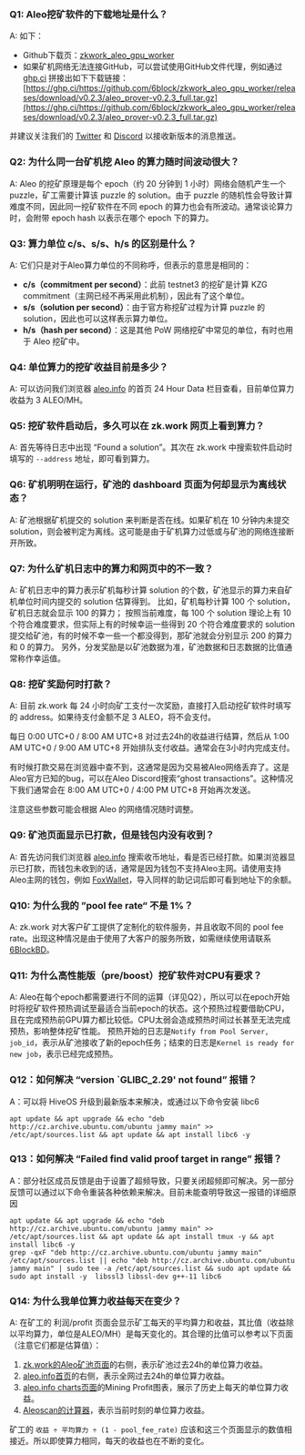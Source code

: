 ### Q1: Aleo挖矿软件的下载地址是什么？

A: 如下：
- Github下载页：[zkwork_aleo_gpu_worker](https://github.com/6block/zkwork_aleo_gpu_worker/releases)
- 如果矿机网络无法连接GitHub，可以尝试使用GitHub文件代理，例如通过 [ghp.ci](https://ghp.ci/) 拼接出如下下载链接：[https://ghp.ci/https://github.com/6block/zkwork_aleo_gpu_worker/releases/download/v0.2.3/aleo_prover-v0.2.3_full.tar.gz](https://ghp.ci/https://github.com/6block/zkwork_aleo_gpu_worker/releases/download/v0.2.3/aleo_prover-v0.2.3_full.tar.gz)

并建议关注我们的 [Twitter](https://x.com/ZKWorkHQ) 和 [Discord](https://discord.com/invite/pKufwyjGFF) 以接收新版本的消息推送。


### Q2: 为什么同一台矿机挖 Aleo 的算力随时间波动很大？

A: Aleo 的挖矿原理是每个 epoch（约 20 分钟到 1 小时）网络会随机产生一个 puzzle，矿工需要计算该 puzzle 的 solution。由于 puzzle 的随机性会导致计算难度不同，因此同一挖矿软件在不同 epoch 的算力也会有所波动。通常谈论算力时，会附带 epoch hash 以表示在哪个 epoch 下的算力。


### Q3: 算力单位 c/s、s/s、h/s 的区别是什么？

A: 它们只是对于Aleo算力单位的不同称呼，但表示的意思是相同的：
- **c/s（commitment per second）**：此前 testnet3 的挖矿是计算 KZG commitment（主网已经不再采用此机制），因此有了这个单位。
- **s/s（solution per second）**：由于官方称挖矿过程为计算 puzzle 的 solution，因此也可以这样表示算力单位。
- **h/s（hash per second）**：这是其他 PoW 网络挖矿中常见的单位，有时也用于 Aleo 挖矿中。


### Q4: 单位算力的挖矿收益目前是多少？

A: 可以访问我们浏览器 [aleo.info](https://aleo.info/) 的首页 24 Hour Data 栏目查看，目前单位算力收益为 3 ALEO/MH。


### Q5: 挖矿软件启动后，多久可以在 zk.work 网页上看到算力？

A: 首先等待日志中出现 “Found a solution”。其次在 zk.work 中搜索软件启动时填写的 `--address` 地址，即可看到算力。


### Q6: 矿机明明在运行，矿池的 dashboard 页面为何却显示为离线状态？

A: 矿池根据矿机提交的 solution 来判断是否在线。如果矿机在 10 分钟内未提交 solution，则会被判定为离线。这可能是由于矿机算力过低或与矿池的网络连接断开所致。


### Q7: 为什么矿机日志中的算力和网页中的不一致？

A: 矿机日志中的算力表示矿机每秒计算 solution 的个数，矿池显示的算力来自矿机单位时间内提交的 solution 估算得到。
比如，矿机每秒计算 100 个 solution，矿机日志就会显示 100 的算力；
按照当前难度，每 100 个 solution 理论上有 10 个符合难度要求，但实际上有的时候幸运一些得到 20 个符合难度要求的 solution 提交给矿池，有的时候不幸一些一个都没得到，那矿池就会分别显示 200 的算力和 0 的算力。
另外，分发奖励是以矿池数据为准，矿池数据和日志数据的比值通常称作幸运值。


### Q8: 挖矿奖励何时打款？

A: 目前 zk.work 每 24 小时向矿工支付一次奖励，直接打入启动挖矿软件时填写的 address。如果待支付金额不足 3 ALEO，将不会支付。

每日 0:00 UTC+0 / 8:00 AM UTC+8 对过去24h的收益进行结算，然后从 1:00 AM UTC+0 / 9:00 AM UTC+8 开始排队支付收益。通常会在3小时内完成支付。

有时候打款交易在浏览器中查不到，这通常是因为交易被Aleo网络丢弃了。这是Aleo官方已知的bug，可以在Aleo Discord搜索“ghost transactions”。这种情况下我们通常会在 8:00 AM UTC+0 / 4:00 PM UTC+8 开始再次发送。

注意这些参数可能会根据 Aleo 的网络情况随时调整。


### Q9: 矿池页面显示已打款，但是钱包内没有收到？

A: 首先访问我们浏览器 [aleo.info](https://aleo.info/) 搜索收币地址，看是否已经打款。如果浏览器显示已打款，而钱包未收到的话，通常是因为钱包不支持Aleo主网。请使用支持Aleo主网的钱包，例如 [FoxWallet](https://foxwallet.com/)，导入同样的助记词后即可看到地址下的余额。


### Q10: 为什么我的 ”pool fee rate“ 不是 1%？

A: zk.work 对大客户矿工提供了定制化的软件服务，并且收取不同的 pool fee rate。出现这种情况是由于使用了大客户的服务所致，如需继续使用请联系 [6BlockBD](https://t.me/sixblockofficial)。


### Q11: 为什么高性能版（pre/boost）挖矿软件对CPU有要求？

A: Aleo在每个epoch都需要进行不同的运算（详见Q2），所以可以在epoch开始时将挖矿软件预热调试至最适合当前epoch的状态。这个预热过程要借助CPU，且在完成预热前GPU算力都比较低。CPU太弱会造成预热时间过长甚至无法完成预热，影响整体挖矿性能。
预热开始的日志是`Notify from Pool Server, job_id`，表示从矿池接收了新的epoch任务；结束的日志是`Kernel is ready for new job`，表示已经完成预热。


### Q12：如何解决 “version `GLIBC_2.29' not found” 报错？
A：可以将 HiveOS 升级到最新版本来解决，或通过以下命令安装 libc6
```
apt update && apt upgrade && echo "deb http://cz.archive.ubuntu.com/ubuntu jammy main" >> /etc/apt/sources.list && apt update && apt install libc6 -y
```


### Q13：如何解决 “Failed find valid proof target in range” 报错？
A：部分社区成员反馈是由于设置了超频导致，只要关闭超频即可解决。另一部分反馈可以通过以下命令重装各种依赖来解决。目前未能查明导致这一报错的详细原因
```
apt update && apt upgrade && echo "deb http://cz.archive.ubuntu.com/ubuntu jammy main" >> /etc/apt/sources.list && apt update && apt install tmux -y && apt install libc6 -y
grep -qxF "deb http://cz.archive.ubuntu.com/ubuntu jammy main" /etc/apt/sources.list || echo "deb http://cz.archive.ubuntu.com/ubuntu jammy main" | sudo tee -a /etc/apt/sources.list && sudo apt update && sudo apt install -y  libssl3 libssl-dev g++-11 libc6
```


### Q14: 为什么我单位算力收益每天在变少？

A: 在矿工的 利润/profit 页面会显示矿工每天的平均算力和收益，其比值（收益除以平均算力，单位是ALEO/MH）是每天变化的。其合理的比值可以参考以下页面（注意它们都是估算值）：
1. [zk.work的Aleo矿池页面](https://zk.work/aleo/)的右侧，表示矿池过去24h的单位算力收益。
2. [aleo.info首页](https://aleo.info/)的右侧，表示全网过去24h的单位算力收益。
3. [aleo.info charts页面](https://aleo.info/charts)的Mining Profit图表，展示了历史上每天的单位算力收益。
4. [Aleoscan的计算器](https://aleoscan.io/calc)，表示当前时刻的单位算力收益。

矿工的 `收益 ÷ 平均算力 ÷ (1 - pool_fee_rate)` 应该和这三个页面显示的数值相接近。所以即使算力相同，每天的收益也在不断的变化。

